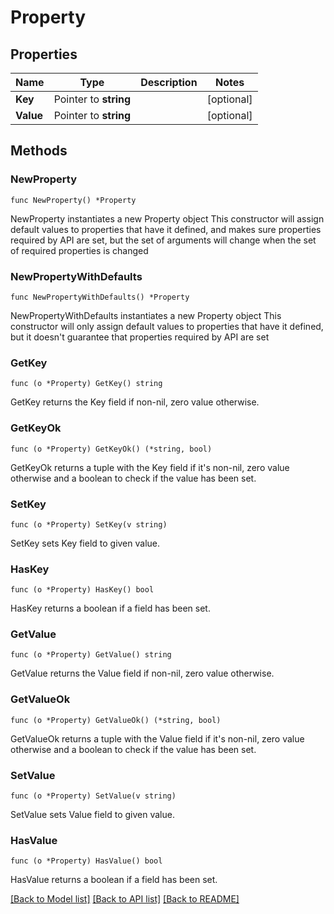 # Property

## Properties

Name | Type | Description | Notes
------------ | ------------- | ------------- | -------------
**Key** | Pointer to **string** |  | [optional] 
**Value** | Pointer to **string** |  | [optional] 

## Methods

### NewProperty

`func NewProperty() *Property`

NewProperty instantiates a new Property object
This constructor will assign default values to properties that have it defined,
and makes sure properties required by API are set, but the set of arguments
will change when the set of required properties is changed

### NewPropertyWithDefaults

`func NewPropertyWithDefaults() *Property`

NewPropertyWithDefaults instantiates a new Property object
This constructor will only assign default values to properties that have it defined,
but it doesn't guarantee that properties required by API are set

### GetKey

`func (o *Property) GetKey() string`

GetKey returns the Key field if non-nil, zero value otherwise.

### GetKeyOk

`func (o *Property) GetKeyOk() (*string, bool)`

GetKeyOk returns a tuple with the Key field if it's non-nil, zero value otherwise
and a boolean to check if the value has been set.

### SetKey

`func (o *Property) SetKey(v string)`

SetKey sets Key field to given value.

### HasKey

`func (o *Property) HasKey() bool`

HasKey returns a boolean if a field has been set.

### GetValue

`func (o *Property) GetValue() string`

GetValue returns the Value field if non-nil, zero value otherwise.

### GetValueOk

`func (o *Property) GetValueOk() (*string, bool)`

GetValueOk returns a tuple with the Value field if it's non-nil, zero value otherwise
and a boolean to check if the value has been set.

### SetValue

`func (o *Property) SetValue(v string)`

SetValue sets Value field to given value.

### HasValue

`func (o *Property) HasValue() bool`

HasValue returns a boolean if a field has been set.


[[Back to Model list]](../README.md#documentation-for-models) [[Back to API list]](../README.md#documentation-for-api-endpoints) [[Back to README]](../README.md)



